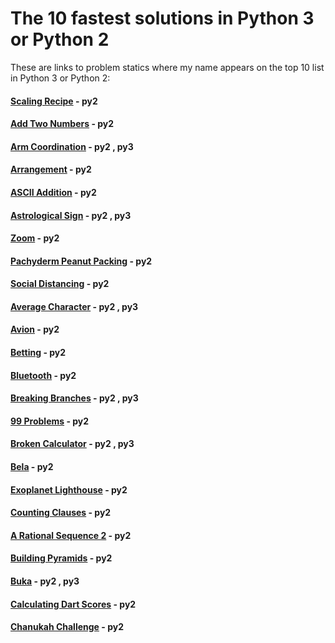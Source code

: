 # The 10 fastest solutions in Python 3 or Python 2 

These are links to problem statics where my name appears on the top 10 list in Python 3 or Python 2:
#### [Scaling Recipe](https://open.kattis.com/problems/scalingrecipe/statistics) - py2
#### [Add Two Numbers](https://open.kattis.com/problems/addtwonumbers/statistics) - py2
#### [Arm Coordination](https://open.kattis.com/problems/armcoordination/statistics) - py2 , py3
#### [Arrangement](https://open.kattis.com/problems/upprodun/statistics) - py2
#### [ASCII Addition](https://open.kattis.com/problems/asciiaddition/statistics) - py2
#### [Astrological Sign](https://open.kattis.com/problems/astrologicalsign/statistics) - py2 , py3
#### [Zoom](https://open.kattis.com/problems/astrologicalsign/statistics) - py2
#### [Pachyderm Peanut Packing](https://open.kattis.com/problems/pachydermpeanutpacking/statistics) - py2
#### [Social Distancing](https://open.kattis.com/problems/socialdistancing2/statistics) - py2
#### [Average Character](https://open.kattis.com/problems/averagecharacter/statistics) - py2 , py3
#### [Avion](https://open.kattis.com/problems/avion/statistics) - py2
#### [Betting](https://open.kattis.com/problems/betting/statistics) - py2
#### [Bluetooth](https://open.kattis.com/problems/bluetooth/statistics) - py2
#### [Breaking Branches](https://open.kattis.com/problems/breakingbranches/statistics) - py2 , py3
#### [99 Problems](https://open.kattis.com/problems/99problems/statistics) - py2
#### [Broken Calculator](https://open.kattis.com/problems/brokencalculator/statistics) - py2 , py3
#### [Bela](https://open.kattis.com/problems/bela/statistics) - py2
#### [Exoplanet Lighthouse](https://open.kattis.com/problems/exoplanetlighthouse/statistics) - py2
#### [Counting Clauses](https://open.kattis.com/problems/countingclauses/statistics) - py2
#### [A Rational Sequence 2](https://open.kattis.com/problems/rationalsequence2/statistics) - py2
#### [Building Pyramids](https://open.kattis.com/problems/pyramids/statistics) - py2
#### [Buka](https://open.kattis.com/problems/buka/statistics) - py2 , py3
#### [Calculating Dart Scores](https://open.kattis.com/problems/calculatingdartscores/statistics) - py2
#### [Chanukah Challenge](https://open.kattis.com/problems/chanukah/statistics) - py2
